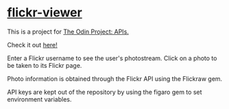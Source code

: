 # [flickr-viewer](https://protected-sea-14480.herokuapp.com/)

This is a project for [The Odin Project: APIs.](https://www.theodinproject.com/courses/ruby-on-rails/lessons/apis)

Check it out [here!](https://protected-sea-14480.herokuapp.com/)

Enter a Flickr username to see the user's photostream. Click on a photo to be taken to its Flickr page.

Photo information is obtained through the Flickr API using the Flickraw gem.

API keys are kept out of the repository by using the figaro gem to set environment variables.
